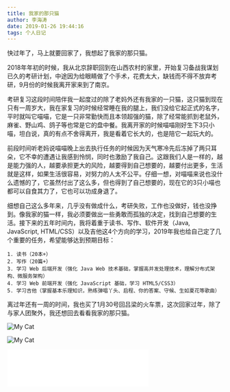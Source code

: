 ```yaml
---
title: 我家的那只猫
author: 李海涛
date: 2019-01-26 19:44:16
tags: 个人日记
---
```

快过年了，马上就要回家了，我想起了我家的那只猫。

2018年年初的时候，我从北京辞职回到在山西农村的家里，开始复习备战我谋划已久的考研计划，中途因为给眼睛做了个手术，花费太大，缺钱而不得不放弃考研，9月份的时候我离开家来到了南京。

考研复习这段时间陪伴我一起度过的除了老妈外还有我家的一只猫，这只猫到现在只有一周岁大，我在家复习的时候经常睡在我的腿上，我们没给它起正式的名字，平时就叫它喵喵，它是一只非常勤快而且本领超强的猫，除了经常能抓到老鼠外，麻雀、野山鸡、鸽子等也常是它的盘中餐。我离开家的时候喵喵刚好生下3只小喵，坦白说，真的有点不舍得离开，我是看着它长大的，也是陪它一起玩大的。

前段时间听老妈说喵喵晚上出去执行任务的时候因为天气寒冷先后冻掉了两只耳朵，它不幸的遭遇让我感到怜悯，同时也激励了我自己。这跟我们人是一样的，越是能力强的人，越要承担更大的风险，越要得到自己想要的，越要付出更多，生活就是这样，如果生活很容易，对努力的人太不公平。仔细一想，对喵喵来说也没什么遗憾的了，它虽然付出了这么多，但也得到了自己想要的，现在它的3只小喵也都可以自食其力了，它也可以功成身退了。

细想自己这么多年来，几乎没有做成什么，考研失败，工作也没做好，钱也没挣到。像我家的猫一样，我必须要做出一些勇敢而孤独的决定，找到自己想要的生活。接下来的五年时间内，我将着重于读书、写作、软件开发（Java, JavaScript, HTML/CSS）以及吉他这4个方向的学习，2019年我也给自己定了几个重要的任务，希望能够达到预期目标：

	1. 读书（20本+）
	2. 写作（20篇+）
	3. 学习 Web 后端开发（强化 Java Web 技术基础，掌握高并发处理技术，理解分布式架构、微服务架构）
	4. 学习 Web 前端开发（强化 JavaScript 基础，学习 HTML5/CSS3）
	5. 学习吉他（掌握基本乐理知识，熟练弹唱丫头、启程、你的答案、守候、生如夏花等歌曲）

离过年还有一周的时间，我也买了1月30号回吕梁的火车票，这次回家过年，除了与家人团聚外，我还想回去看看我家的那只猫。

![My Cat](my-cat.jpg)

![My Cat](my-cat-0.jpg)

<iframe frameborder="no" border="0" marginwidth="0" marginheight="0" width=330 height=86 src="//music.163.com/outchain/player?type=2&id=29812165&auto=1&height=66"></iframe>